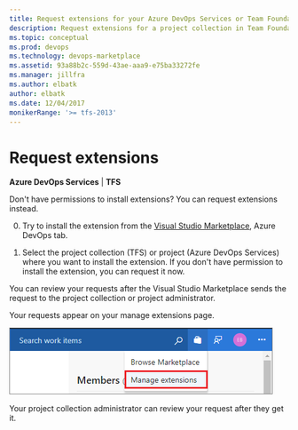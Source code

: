 ```yaml
---
title: Request extensions for your Azure DevOps Services or Team Foundation Server (TFS) project
description: Request extensions for a project collection in Team Foundation Server or project in Azure DevOps Services
ms.topic: conceptual
ms.prod: devops
ms.technology: devops-marketplace
ms.assetid: 93a88b2c-559d-43ae-aaa9-e75ba33272fe
ms.manager: jillfra
ms.author: elbatk
author: elbatk
ms.date: 12/04/2017
monikerRange: '>= tfs-2013'
---
```


 

# Request extensions

**Azure DevOps Services** | **TFS**

Don't have permissions to install extensions? You can request extensions instead.

0. Try to install the extension from the [Visual Studio Marketplace](https://marketplace.visualstudio.com/azuredevops), Azure DevOps tab.

1. Select the project collection (TFS) or project (Azure DevOps Services) where you want to install the extension. If you don't have permission to install the extension, you can request it now.

You can review your requests after the Visual Studio Marketplace sends the request to the project collection or project administrator.

Your requests appear on your manage extensions page.

![Manage extensions](_img/manage-extensions-vsts.png)

Your project collection administrator can review your request after they get it.
